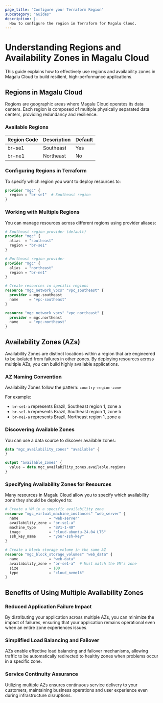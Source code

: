 ```yaml
---
page_title: "Configure your Terraform Region"
subcategory: "Guides"
description: |-
  How to configure the region in Terraform for Magalu Cloud.
---
```


# Understanding Regions and Availability Zones in Magalu Cloud

This guide explains how to effectively use regions and availability zones in Magalu Cloud to build resilient, high-performance applications.

## Regions in Magalu Cloud

Regions are geographic areas where Magalu Cloud operates its data centers. Each region is composed of multiple physically separated data centers, providing redundancy and resilience.

### Available Regions

| Region Code | Description | Default |
| ----------- | ----------- | ------- |
| br-se1      | Southeast   | Yes     |
| br-ne1      | Northeast   | No      |

### Configuring Regions in Terraform

To specify which region you want to deploy resources to:

```terraform
provider "mgc" {
  region = "br-se1"  # Southeast region
}
```

### Working with Multiple Regions

You can manage resources across different regions using provider aliases:

```terraform
# Southeast region provider (default)
provider "mgc" {
  alias  = "southeast"
  region = "br-se1"
}

# Northeast region provider
provider "mgc" {
  alias  = "northeast"
  region = "br-ne1"
}

# Create resources in specific regions
resource "mgc_network_vpcs" "vpc_southeast" {
  provider = mgc.southeast
  name     = "vpc-southeast"
}

resource "mgc_network_vpcs" "vpc_northeast" {
  provider = mgc.northeast
  name     = "vpc-northeast"
}
```

## Availability Zones (AZs)

Availability Zones are distinct locations within a region that are engineered to be isolated from failures in other zones. By deploying resources across multiple AZs, you can build highly available applications.

### AZ Naming Convention

Availability Zones follow the pattern: `country-region-zone`

For example:

- `br-se1-a` represents Brazil, Southeast region 1, zone a
- `br-se1-b` represents Brazil, Southeast region 1, zone b
- `br-ne1-a` represents Brazil, Northeast region 1, zone a

### Discovering Available Zones

You can use a data source to discover available zones:

```terraform
data "mgc_availability_zones" "available" {
}

output "available_zones" {
  value = data.mgc_availability_zones.available.regions
}
```

### Specifying Availability Zones for Resources

Many resources in Magalu Cloud allow you to specify which availability zone they should be deployed to:

```terraform
# Create a VM in a specific availability zone
resource "mgc_virtual_machine_instances" "web_server" {
  name              = "web-server"
  availability_zone = "br-se1-a"
  machine_type      = "BV1-1-40"
  image             = "cloud-ubuntu-24.04 LTS"
  ssh_key_name      = "your-ssh-key"
}

# Create a block storage volume in the same AZ
resource "mgc_block_storage_volumes" "web_data" {
  name              = "web-data"
  availability_zone = "br-se1-a"  # Must match the VM's zone
  size              = 100
  type              = "cloud_nvme1k"
}
```

## Benefits of Using Multiple Availability Zones

### Reduced Application Failure Impact

By distributing your application across multiple AZs, you can minimize the impact of failures, ensuring that your application remains operational even when an entire zone experiences issues.

### Simplified Load Balancing and Failover

AZs enable effective load balancing and failover mechanisms, allowing traffic to be automatically redirected to healthy zones when problems occur in a specific zone.

### Service Continuity Assurance

Utilizing multiple AZs ensures continuous service delivery to your customers, maintaining business operations and user experience even during infrastructure disruptions.
